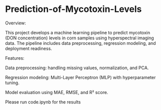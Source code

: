 # Prediction-of-Mycotoxin-Levels
Overview:

This project develops a machine learning pipeline to predict mycotoxin (DON concentration) levels in corn samples using hyperspectral imaging data. The pipeline includes data preprocessing, regression modeling, and deployment readiness.

Features:

Data preprocessing: handling missing values, normalization, and PCA.

Regression modeling: Multi-Layer Perceptron (MLP) with hyperparameter tuning.

Model evaluation using MAE, RMSE, and R² score.

Please run code.ipynb for the results
